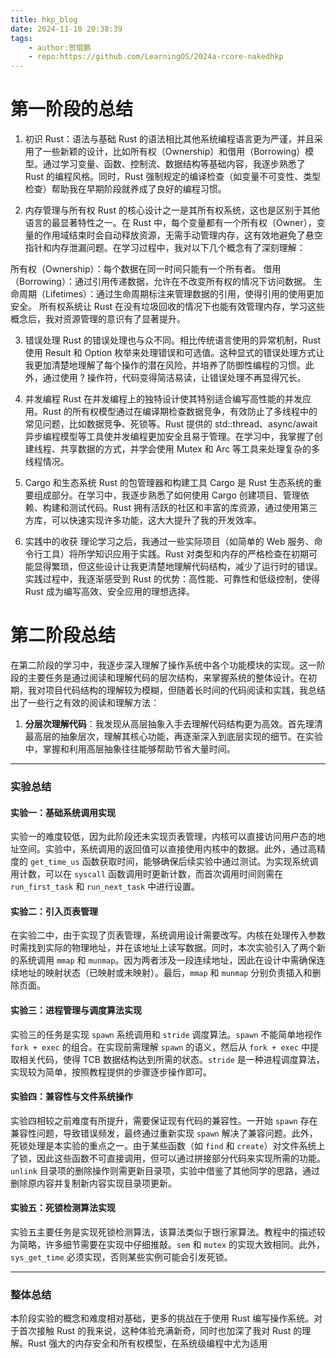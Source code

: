 ```yaml
---
title: hkp_blog
date: 2024-11-10 20:38:39
tags:
    - author:贺琨鹏
    - repo:https://github.com/LearningOS/2024a-rcore-nakedhkp
---
```


# 第一阶段的总结
1. 初识 Rust：语法与基础
Rust 的语法相比其他系统编程语言更为严谨，并且采用了一些新颖的设计，比如所有权（Ownership）和借用（Borrowing）模型。通过学习变量、函数、控制流、数据结构等基础内容，我逐步熟悉了 Rust 的编程风格。同时，Rust 强制规定的编译检查（如变量不可变性、类型检查）帮助我在早期阶段就养成了良好的编程习惯。

2. 内存管理与所有权
Rust 的核心设计之一是其所有权系统，这也是区别于其他语言的最显著特性之一。在 Rust 中，每个变量都有一个所有权（Owner），变量的作用域结束时会自动释放资源，无需手动管理内存，这有效地避免了悬空指针和内存泄漏问题。在学习过程中，我对以下几个概念有了深刻理解：

所有权（Ownership）：每个数据在同一时间只能有一个所有者。
借用（Borrowing）：通过引用传递数据，允许在不改变所有权的情况下访问数据。
生命周期（Lifetimes）：通过生命周期标注来管理数据的引用，使得引用的使用更加安全。
所有权系统让 Rust 在没有垃圾回收的情况下也能有效管理内存，学习这些概念后，我对资源管理的意识有了显著提升。

3. 错误处理
Rust 的错误处理也与众不同。相比传统语言使用的异常机制，Rust 使用 Result 和 Option 枚举来处理错误和可选值。这种显式的错误处理方式让我更加清楚地理解了每个操作的潜在风险，并培养了防御性编程的习惯。此外，通过使用 ? 操作符，代码变得简洁易读，让错误处理不再显得冗长。

4. 并发编程
Rust 在并发编程上的独特设计使其特别适合编写高性能的并发应用。Rust 的所有权模型通过在编译期检查数据竞争，有效防止了多线程中的常见问题，比如数据竞争、死锁等。Rust 提供的 std::thread、async/await 异步编程模型等工具使并发编程更加安全且易于管理。在学习中，我掌握了创建线程、共享数据的方式，并学会使用 Mutex 和 Arc 等工具来处理复杂的多线程情况。

5. Cargo 和生态系统
Rust 的包管理器和构建工具 Cargo 是 Rust 生态系统的重要组成部分。在学习中，我逐步熟悉了如何使用 Cargo 创建项目、管理依赖、构建和测试代码。Rust 拥有活跃的社区和丰富的库资源，通过使用第三方库，可以快速实现许多功能，这大大提升了我的开发效率。

6. 实践中的收获
理论学习之后，我通过一些实际项目（如简单的 Web 服务、命令行工具）将所学知识应用于实践。Rust 对类型和内存的严格检查在初期可能显得繁琐，但这些设计让我更清楚地理解代码结构，减少了运行时的错误。实践过程中，我逐渐感受到 Rust 的优势：高性能、可靠性和低级控制，使得 Rust 成为编写高效、安全应用的理想选择。
# 第二阶段总结

在第二阶段的学习中，我逐步深入理解了操作系统中各个功能模块的实现。这一阶段的主要任务是通过阅读和理解代码的层次结构，来掌握系统的整体设计。在初期，我对项目代码结构的理解较为模糊，但随着长时间的代码阅读和实践，我总结出了一些行之有效的阅读和理解方法：

1. **分层次理解代码**：我发现从高层抽象入手去理解代码结构更为高效。首先理清最高层的抽象层次，理解其核心功能，再逐渐深入到底层实现的细节。在实验中，掌握和利用高层抽象往往能够帮助节省大量时间。

---

### 实验总结

#### 实验一：基础系统调用实现

实验一的难度较低，因为此阶段还未实现页表管理，内核可以直接访问用户态的地址空间。实验中，系统调用的返回值可以直接使用内核中的数据。此外，通过高精度的 `get_time_us` 函数获取时间，能够确保后续实验中通过测试。为实现系统调用计数，可以在 `syscall` 函数调用时更新计数，而首次调用时间则需在 `run_first_task` 和 `run_next_task` 中进行设置。

#### 实验二：引入页表管理

在实验二中，由于实现了页表管理，系统调用设计需要改写。内核在处理传入参数时需找到实际的物理地址，并在该地址上读写数据。同时，本次实验引入了两个新的系统调用 `mmap` 和 `munmap`。因为两者涉及一段连续地址，因此在设计中需确保连续地址的映射状态（已映射或未映射）。最后，`mmap` 和 `munmap` 分别负责插入和删除页面。

#### 实验三：进程管理与调度算法实现

实验三的任务是实现 `spawn` 系统调用和 `stride` 调度算法。`spawn` 不能简单地视作 `fork + exec` 的组合。在实现前需理解 `spawn` 的语义，然后从 `fork + exec` 中提取相关代码，使得 TCB 数据结构达到所需的状态。`stride` 是一种进程调度算法，实现较为简单，按照教程提供的步骤逐步操作即可。

#### 实验四：兼容性与文件系统操作

实验四相较之前难度有所提升，需要保证现有代码的兼容性。一开始 `spawn` 存在兼容性问题，导致错误频发，最终通过重新实现 `spawn` 解决了兼容问题。此外，死锁处理是本实验的重点之一。由于某些函数（如 `find` 和 `create`）对文件系统上了锁，因此这些函数不可直接调用，但可以通过拼接部分代码来实现所需的功能。`unlink` 目录项的删除操作则需更新目录项，实验中借鉴了其他同学的思路，通过删除原内容并复制新内容实现目录项更新。

#### 实验五：死锁检测算法实现

实验五主要任务是实现死锁检测算法，该算法类似于银行家算法。教程中的描述较为简略，许多细节需要在实现中仔细推敲。`sem` 和 `mutex` 的实现大致相同。此外，`sys_get_time` 必须实现，否则某些实例可能会引发死锁。

---

### 整体总结
本阶段实验的概念和难度相对基础，更多的挑战在于使用 Rust 编写操作系统。对于首次接触 Rust 的我来说，这种体验充满新奇，同时也加深了我对 Rust 的理解。Rust 强大的内存安全和所有权模型，在系统级编程中尤为适用

